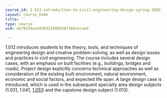```yaml
---
course_id: 1-012-introduction-to-civil-engineering-design-spring-2002
layout: course_home
title: ''
type: course
uid: da79159aa383b9235065b6718dcbcaeb

---
```

1.012 introduces students to the theory, tools, and techniques of engineering design and creative problem-solving, as well as design issues and practices in civil engineering. The course includes several design cases, with an emphasis on built facilities (e.g., buildings, bridges and roads). Project design explicitly concerns technical approaches as well as consideration of the existing built environment, natural environment, economic and social factors, and expected life span. A large design case is introduced, which is used in the subsequent specialty area design subjects (1.031, 1.041, [1.051](/courses/1-051-structural-engineering-design-fall-2003)) and the capstone design subject (1.013).
